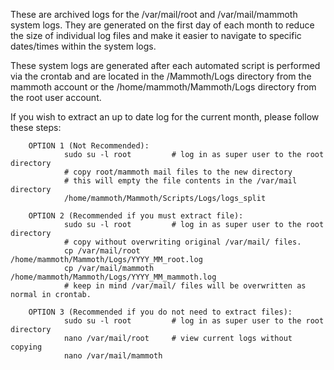 These are archived logs for the /var/mail/root and /var/mail/mammoth system logs.  They are generated
on the first day of each month to reduce the size of individual log files and make it easier to
navigate to specific dates/times within the system logs.

These system logs are generated after each automated script is performed via the crontab and
are located in the /Mammoth/Logs directory from the mammoth account or the /home/mammoth/Mammoth/Logs
directory from the root user account.

If you wish to extract an up to date log for the current month, please follow these steps:

        OPTION 1 (Not Recommended):
                sudo su -l root         # log in as super user to the root directory
                # copy root/mammoth mail files to the new directory
                # this will empty the file contents in the /var/mail directory
                /home/mammoth/Mammoth/Scripts/Logs/logs_split

        OPTION 2 (Recommended if you must extract file):
                sudo su -l root         # log in as super user to the root directory
                # copy without overwriting original /var/mail/ files.
                cp /var/mail/root /home/mammoth/Mammoth/Logs/YYYY_MM_root.log
                cp /var/mail/mammoth /home/mammoth/Mammoth/Logs/YYYY_MM_mammoth.log
                # keep in mind /var/mail/ files will be overwritten as normal in crontab.

        OPTION 3 (Recommended if you do not need to extract files):
                sudo su -l root         # log in as super user to the root directory
                nano /var/mail/root     # view current logs without copying
                nano /var/mail/mammoth
